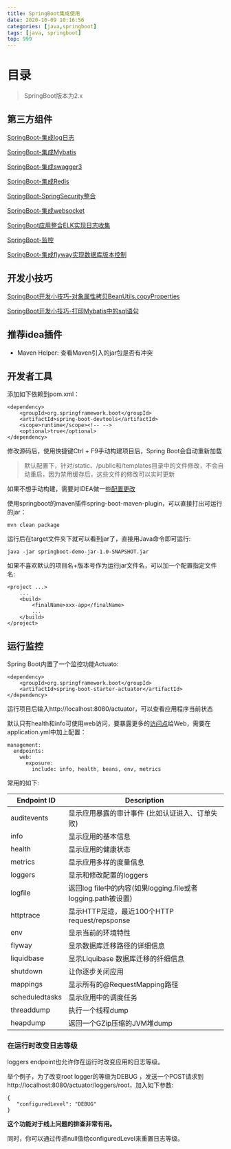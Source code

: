 ```yaml
---
title: SpringBoot集成使用
date: 2020-10-09 10:16:56
categories: [java,springboot]
tags: [java, springboot]
top: 999
---
```


# 目录

> SpringBoot版本为2.x

## 第三方组件

[SpringBoot-集成log日志](/2020/07/24/SpringBoot-集成log日志)

[SpringBoot-集成Mybatis](/2020/09/29/SpringBoot-集成Mybatis)

[SpringBoot-集成swagger3](/2020/10/10/SpringBoot-集成swagger)

[SpringBoot-集成Redis](/2020/08/26/SpringBoot-集成Redis)

[SpringBoot-SpringSecurity整合](/2020/07/22/SpringBoot-SpringSecurity整合)

[SpringBoot-集成websocket](/2020/09/04/SpringBoot-集成websocket)

[SpringBoot应用整合ELK实现日志收集](/2020/07/21/SpringBoot应用整合ELK实现日志收集)

[SpringBoot-监控](/2020/11/20/SpringBoot-监控)

[SpringBoot-集成flyway实现数据库版本控制](/2020/12/09/SpringBoot-集成flyway实现数据库版本控制)

## 开发小技巧

[SpringBoot开发小技巧-对象属性拷贝BeanUtils.copyProperties](/2020/08/31/SpringBoot开发小技巧-对象属性拷贝BeanUtils.copyProperties)

[SpringBoot开发小技巧-打印Mybatis中的sql语句](/2020/08/17/SpringBoot开发小技巧-打印Mybatis中的sql语句)

<!-- more -->


## 推荐idea插件

* Maven Helper: 查看Maven引入的jar包是否有冲突

## 开发者工具

添加如下依赖到pom.xml：

```
<dependency>
    <groupId>org.springframework.boot</groupId>
    <artifactId>spring-boot-devtools</artifactId>
    <scope>runtime</scope><!-- -->
    <optional>true</optional>
</dependency>
```

修改源码后，使用快捷键Ctrl + F9手动构建项目后，Spring Boot会自动重新加载

> 默认配置下，针对/static、/public和/templates目录中的文件修改，不会自动重启，因为禁用缓存后，这些文件的修改可以实时更新

如果不想手动构建，需要对IDEA做一些[配置更改](https://stackoverflow.com/questions/53569745/spring-boot-developer-tools-auto-restart-doesnt-work-in-intellij)

使用springboot的maven插件spring-boot-maven-plugin，可以直接打出可运行的jar：

```
mvn clean package
```

运行后在target文件夹下就可以看到jar了，直接用Java命令即可运行:

```
java -jar springboot-demo-jar-1.0-SNAPSHOT.jar
```

如果不喜欢默认的项目名+版本号作为运行jar文件名，可以加一个配置指定文件名:
```
<project ...>
    ...
    <build>
        <finalName>xxx-app</finalName>
        ...
    </build>
</project>
```

## 运行监控

Spring Boot内置了一个监控功能Actuato:

```
<dependency>
    <groupId>org.springframework.boot</groupId>
    <artifactId>spring-boot-starter-actuator</artifactId>
</dependency>
```

运行项目后输入http://localhost:8080/actuator，可以查看应用程序当前状态

默认只有health和info可使用web访问，要暴露更多的[访问点](https://docs.spring.io/spring-boot/docs/current/reference/html/production-ready-features.html#production-ready-endpoints)给Web，需要在application.yml中加上配置：
```
management:
  endpoints:
    web:
      exposure:
        include: info, health, beans, env, metrics
```

常用的如下: 

Endpoint ID | Description
---|---
auditevents | 显示应用暴露的审计事件 (比如认证进入、订单失败)
info | 显示应用的基本信息
health | 显示应用的健康状态
metrics | 显示应用多样的度量信息
loggers | 显示和修改配置的loggers
logfile | 返回log file中的内容(如果logging.file或者logging.path被设置)
httptrace | 显示HTTP足迹，最近100个HTTP request/repsponse
env | 显示当前的环境特性
flyway | 显示数据库迁移路径的详细信息
liquidbase | 显示Liquibase 数据库迁移的纤细信息
shutdown | 让你逐步关闭应用
mappings | 显示所有的@RequestMapping路径
scheduledtasks | 显示应用中的调度任务
threaddump | 执行一个线程dump
heapdump | 返回一个GZip压缩的JVM堆dump


### 在运行时改变日志等级

loggers endpoint也允许你在运行时改变应用的日志等级。

举个例子，为了改变root logger的等级为DEBUG ，发送一个POST请求到http://localhost:8080/actuator/loggers/root，加入如下参数:

```
{
   "configuredLevel": "DEBUG"
}
```

**这个功能对于线上问题的排查非常有用。**

同时，你可以通过传递null值给configuredLevel来重置日志等级。

